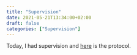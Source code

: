 ```yaml
---
title: "Supervision"
date: 2021-05-21T13:34:00+02:00
draft: false
categories: ["Supervision"]
---
```


Today, I had supervision and [here](/210521/supervision.html) is the protocol.
